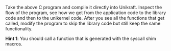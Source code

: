 Take the above C program and compile it directly into Unikraft.
Inspect the flow of the program, see how we get from the application code to the library code and then to the unikernel code.
After you see all the functions that get called, modify the program to skip the library code but still keep the same functionality.

**Hint 1**: You should call a function that is generated with the syscall shim macros.
